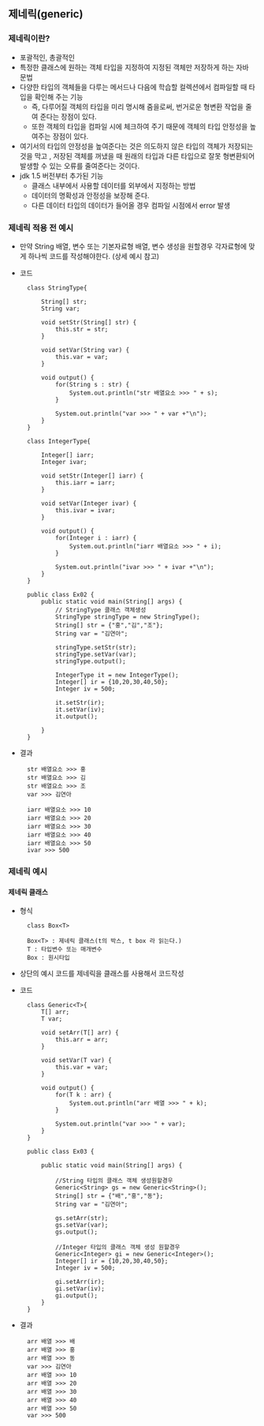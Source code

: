 ## 제네릭(generic)

### 제네릭이란?

- 포괄적인, 총괄적인
- 특정한 클래스에 원하는 객체 타입을 지정하여 지정된 객체만 저장하게 하는 자바 문법
- 다양한 타입의 객체들을 다루는 메서드나 다음에 학습할 컬렉션에서 컴파일할 때 타입을 확인해 주는 기능
  - 즉, 다루어질 객체의 타입을 미리 명시해 줌을로써, 번거로운 형변환 작업을 줄여 준다는 장점이 있다.
  - 또한 객체의 타입을 컴파일 시에 체크하여 주기 때문에 객체의 타입 안정성을 높여주는 장점이 있다.
- 여기서의 타입의 안정성을 높여준다는 것은 의도하지 않은 타입의 객체가 저장되는 것을 막고
  , 저장된 객체를 꺼냈을 때 원래의 타입과 다른 타입으로 잘못 형변환되어 발생할 수 있는 오류를 줄여준다는 것이다.
- jdk 1.5 버전부터 추가된 기능
  - 클래스 내부에서 사용할 데이터를 외부에서 지정하는 방법
  - 데이터의 명확성과 안정성을 보장해 준다.
  - 다른 데이터 타입의 데이터가 들어올 경우 컴파일 시점에서 error 발생

### 제네릭 적용 전 예시

- 만약 String 배열, 변수 또는 기본자료형 배열, 변수 생성을 원할경우 각자료형에 맞게 하나씩 코드를 작성해야한다. (상세 예시 참고)

- 코드

        class StringType{

            String[] str;
            String var;

            void setStr(String[] str) {
                this.str = str;
            }

            void setVar(String var) {
                this.var = var;
            }

            void output() {
                for(String s : str) {
                    System.out.println("str 배열요소 >>> " + s);
                }

                System.out.println("var >>> " + var +"\n");
            }
        }

        class IntegerType{

            Integer[] iarr;
            Integer ivar;

            void setStr(Integer[] iarr) {
                this.iarr = iarr;
            }

            void setVar(Integer ivar) {
                this.ivar = ivar;
            }

            void output() {
                for(Integer i : iarr) {
                    System.out.println("iarr 배열요소 >>> " + i);
                }

                System.out.println("ivar >>> " + ivar +"\n");
            }
        }

        public class Ex02 {
            public static void main(String[] args) {
                // StringType 클래스 객체생성
                StringType stringType = new StringType();
                String[] str = {"홍","김","조"};
                String var = "김연아";

                stringType.setStr(str);
                stringType.setVar(var);
                stringType.output();

                IntegerType it = new IntegerType();
                Integer[] ir = {10,20,30,40,50};
                Integer iv = 500;

                it.setStr(ir);
                it.setVar(iv);
                it.output();

            }
        }

- 결과

        str 배열요소 >>> 홍
        str 배열요소 >>> 김
        str 배열요소 >>> 조
        var >>> 김연아

        iarr 배열요소 >>> 10
        iarr 배열요소 >>> 20
        iarr 배열요소 >>> 30
        iarr 배열요소 >>> 40
        iarr 배열요소 >>> 50
        ivar >>> 500

### 제네릭 예시

#### 제네릭 클래스

- 형식

        class Box<T>

        Box<T> : 제네릭 클래스(t의 박스, t box 라 읽는다.)
        T : 타입변수 또는 매개변수
        Box : 원시타입

- 상단의 예시 코드를 제네릭을 클래스를 사용해서 코드작성

- 코드

        class Generic<T>{
            T[] arr;
            T var;

            void setArr(T[] arr) {
                this.arr = arr;
            }

            void setVar(T var) {
                this.var = var;
            }

            void output() {
                for(T k : arr) {
                    System.out.println("arr 배열 >>> " + k);
                }

                System.out.println("var >>> " + var);
            }
        }

        public class Ex03 {

            public static void main(String[] args) {

                //String 타입의 클래스 객체 생성원할경우
                Generic<String> gs = new Generic<String>();
                String[] str = {"배","홍","동"};
                String var = "김연아";

                gs.setArr(str);
                gs.setVar(var);
                gs.output();

                //Integer 타입의 클래스 객체 생성 원할경우
                Generic<Integer> gi = new Generic<Integer>();
                Integer[] ir = {10,20,30,40,50};
                Integer iv = 500;

                gi.setArr(ir);
                gi.setVar(iv);
                gi.output();
            }
        }

- 결과

        arr 배열 >>> 배
        arr 배열 >>> 홍
        arr 배열 >>> 동
        var >>> 김연아
        arr 배열 >>> 10
        arr 배열 >>> 20
        arr 배열 >>> 30
        arr 배열 >>> 40
        arr 배열 >>> 50
        var >>> 500
